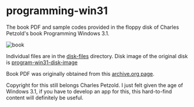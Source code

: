 # programming-win31
The book PDF and sample codes provided in the floppy disk of Charles Petzold's book Programming Windows 3.1.

![book](book.jpg)

Individual files are in the [disk-files](disk-files) directory. Disk image of the original disk is [program-win31-disk-image](program-win31-disk-image.img)

Book PDF was originally obtained from this [archive.org page](https://archive.org/details/programming-windows-31-3rd-ed/).

Copyright for this still belongs Charles Petzold. I just felt given the age of Windows 3.1, if you have to develop an app for this, this hard-to-find content will definitely be useful.

